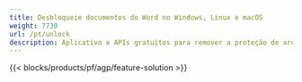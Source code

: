 ```yaml
---
title: Desbloqueie documentos do Word no Windows, Linux e macOS 
weight: 7730
url: /pt/unlock
description: Aplicativo e APIs gratuitos para remover a proteção de arquivos DOC, DOCX e ODT
---
```


{{< blocks/products/pf/agp/feature-solution >}} 

